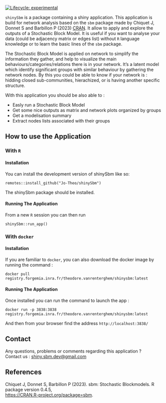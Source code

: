 <!-- Compiling paragraph: start -->
<!-- badges: start -->

[![Lifecycle:
experimental](https://img.shields.io/badge/lifecycle-experimental-orange.svg)](https://lifecycle.r-lib.org/articles/stages.html#experimental)
<!-- badges: end -->

`shinySbm` is a package containing a shiny application. This application
is build for network analysis based on the `sbm` package made by Chiquet
J, Donnet S and Barbillon P (2023)
[CRAN](https://CRAN.R-project.org/package=sbm). It allow to apply and
explore the outputs of a Stochastic Block Model. It is useful if you
want to analyse your data (could be adjacency matrix or edges list)
without `R` language knowledge or to learn the basic lines of the `sbm`
package.

The Stochastic Block Model is applied on network to simplify the
information they gather, and help to visualize the main
behaviours/categories/relations there is in your network. It’s a latent
model which identify significant groups with similar behaviour by
gathering the network nodes. By this you could be able to know if your
network is : hidding closed sub-communities, hierachized, or is having
another specific structure.

With this application you should be also able to :

-   Easly run a Stochastic Block Model
-   Get some nice outputs as matrix and network plots organized by
    groups
-   Get a modelisation summary
-   Extract nodes lists associated with their groups

## How to use the Application

### With `R`

#### Installation

You can install the development version of shinySbm like so:

    remotes::install_github("Jo-Theo/shinySbm")

The shinySbm package should be installed.

#### Running The Application

From a new `R` session you can then run

    shinySbm::run_app()

### With `docker`

#### Installation

If you are familiar to `docker`, you can also download the docker image
by running the command :

    docker pull registry.forgemia.inra.fr/theodore.vanrenterghem/shinysbm:latest

#### Running The Application

Once installed you can run the command to launch the app :

    docker run -p 3838:3838 registry.forgemia.inra.fr/theodore.vanrenterghem/shinysbm:latest

And then from your browser find the address `http://localhost:3838/`

## Contact

Any questions, problems or comments regarding this application ? <br>
Contact us : [shiny.sbm.dev@gmail.com](shiny.sbm.dev@gmail.com)

## References

Chiquet J, Donnet S, Barbillon P (2023). sbm: Stochastic Blockmodels. R
package version 0.4.5,  
<https://CRAN.R-project.org/package=sbm>.
